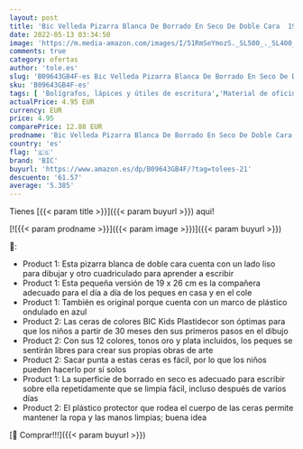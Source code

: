 ```yaml
---
layout: post
title: 'Bic Velleda Pizarra Blanca De Borrado En Seco De Doble Cara  19X26Cm  Con Marcador Azul Y Borrador – Bolsa De 1 + Plastidecor  Set De Ceras  Clásico'
date: 2022-05-13 03:34:50
image: 'https://m.media-amazon.com/images/I/51RmSeYmozS._SL500_._SL400_.jpg'
comments: true
category: ofertas
author: 'tole.es'
slug: 'B09643GB4F-es Bic Velleda Pizarra Blanca De Borrado En Seco De Doble...'
sku: 'B09643GB4F-es'
tags: [ 'Bolígrafos, lápices y útiles de escritura','Material de oficina','Material de presentación','Oficina y papelería','Pizarras blancas','Rotuladores para pizarra','Rotuladores y subrayadores','bic','plastidecor','🇪🇸', ]
actualPrice: 4.95 EUR
currency: EUR
price: 4.95
comparePrice: 12.88 EUR
prodname: 'Bic Velleda Pizarra Blanca De Borrado En Seco De Doble Cara  19X26Cm  Con Marcador Azul Y Borrador – Bolsa De 1 + Plastidecor  Set De Ceras  Clásico'
country: 'es'
flag: '🇪🇸'
brand: 'BIC'
buyurl: 'https://www.amazon.es/dp/B09643GB4F/?tag=tolees-21'
descuento: '61.57'
average: '5.385'
---
```


Tienes [{{< param title >}}]({{< param buyurl >}}) aqui!

[![{{< param prodname >}}]({{< param image >}})]({{< param buyurl >}})

🔎:

- Product 1: Esta pizarra blanca de doble cara cuenta con un lado liso para dibujar y otro cuadriculado para aprender a escribir
- Product 1: Esta pequeña versión de 19 x 26 cm es la compañera adecuado para el día a día de los peques en casa y en el cole
- Product 1: También es original porque cuenta con un marco de plástico ondulado en azul
- Product 2: Las ceras de colores BIC Kids Plastidecor son óptimas para que los niños a partir de 30 meses den sus primeros pasos en el dibujo
- Product 2: Con sus 12 colores, tonos oro y plata incluidos, los peques se sentirán libres para crear sus propias obras de arte
- Product 2: Sacar punta a estas ceras es fácil, por lo que los niños pueden hacerlo por sí solos
- Product 1: La superficie de borrado en seco es adecuado para escribir sobre ella repetidamente que se limpia fácil, incluso después de varios días
- Product 2: El plástico protector que rodea el cuerpo de las ceras permite mantener la ropa y las manos limpias; buena idea

[🛒 Comprar!!!]({{< param buyurl >}})
